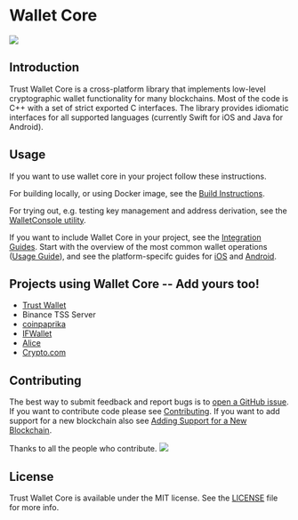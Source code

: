 # Wallet Core

![](/media/wallet-core-banner.png)

## Introduction

Trust Wallet Core is a cross-platform library that implements low-level cryptographic wallet functionality for many blockchains. Most of the code is C++ with a set of strict exported C interfaces. The library provides idiomatic interfaces for all supported languages \(currently Swift for iOS and Java for Android\).

## Usage

If you want to use wallet core in your project follow these instructions.

For building locally, or using Docker image, see the [Build Instructions](building.md).

For trying out, e.g. testing key management and address derivation, see the [WalletConsole utility](walletconsole.md).

If you want to include Wallet Core in your project, see the [Integration Guides](intefration-guide.md).
Start with the overview of the most common wallet operations ([Usage Guide](wallet-core-usage.md)),
and see the platform-specifc guides for 
[iOS](ios-guide.md) and
[Android](android-guide.md).


## Projects using Wallet Core -- Add yours too!

- [Trust Wallet](https://trustwallet.com)
- Binance TSS Server
- [coinpaprika](https://coinpaprika.com/)
- [IFWallet](https://www.ifwallet.com/)
- [Alice](https://www.alicedapp.com/)
- [Crypto.com](https://crypto.com/)


## Contributing

The best way to submit feedback and report bugs is to [open a GitHub issue](https://github.com/trustwallet/wallet-core/issues/new).
If you want to contribute code please see [Contributing](contributing.md).
If you want to add support for a new blockchain also see [Adding Support for a New Blockchain](newblockchain.md).

Thanks to all the people who contribute. 
<a href="graphs/contributors"><img src="https://opencollective.com/wallet-core/contributors.svg?width=890&button=false" /></a>

## License

Trust Wallet Core is available under the MIT license. See the [LICENSE](https://github.com/trustwallet/wallet-core/blob/master/LICENSE) file for more info.
